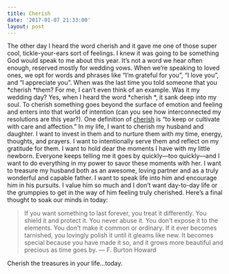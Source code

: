 ```yaml
---
title: Cherish
date: '2017-01-07 21:33:00'
layout: post
---
```

The other day I heard the word cherish and it gave me one of those super cool, tickle-your-ears sort of feelings. I knew it was going to be something God would speak to me about this year. It’s not a word we hear often enough, reserved mostly for wedding vows. When we’re speaking to loved ones, we opt for words and phrases like “I’m grateful for you”, “I love you”, and “I appreciate you”. When was the last time you told someone that you *cherish *them? For me, I can’t even think of an example. Was it my wedding day? Yes, when I heard the word *cherish *, it sank deep into my soul. 
To cherish something goes beyond the surface of emotion and feeling and enters into that world of intention (can you see how interconnected my resolutions are this year?). One definition of [cherish](https://www.merriam-webster.com/dictionary/cherish) is “to keep or cultivate with care and affection.” In my life, I want to cherish my husband and daughter. I want to invest in them and to nurture them with my time, energy, thoughts, and prayers. I want to intentionally serve them and reflect on my gratitude for them. I want to hold dear the moments I have with my little newborn. Everyone keeps telling me it goes by quickly—too quickly—and I want to do everything in my power to savor these moments with her. I want to treasure my husband both as an awesome, loving partner and as a truly wonderful and capable father. I want to speak life into him and encourage him in his pursuits. I value him so much and I don’t want day-to-day life or the grumppies to get in the way of him feeling truly cherished. 
Here’s a final thought to soak our minds in today: 
> If you want something to last forever, you treat it differently. You shield it and protect it. You never abuse it. You don’t expose it to the elements. You don’t make it common or ordinary. If it ever becomes tarnished, you lovingly polish it until it gleams like new. It becomes special because you have made it so, and it grows more beautiful and precious as time goes by.
> ― F. Burton Howard


Cherish the treasures in your life…today. 